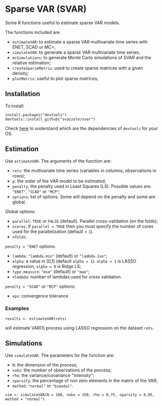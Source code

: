# Sparse VAR (SVAR)

Some R functions useful to estimate sparse VAR models.

The functions included are:
- `estimateVAR`: to estimate a sparse VAR multivariate time series with ENET, SCAD or MC+;
- `simulateVAR`: to generate a sparse VAR multivariate time series;
- `mcSimulations`: to generate Monte Carlo simulations of SVAR and the relative estimation;
- `createSparseMatrix`: used to create sparse matrices with a given density;
- `plotMatrix`: useful to plot sparse matrices;

## Installation

To install:
```
install.packages("devtools")
devtools::install_github("svazzole/svar")
```
Check [here](https://www.rstudio.com/products/rpackages/devtools/) to understand which are the dependencies of `devtools` for your OS.


## Estimation

Use `estimateVAR`. The arguments of the function are:
- `rets`: the multivariate time series (variables in columns, observations in rows);
- `p`: the order of the VAR model to be estimated;
- `penalty`: the penalty used in Least Squares (LS). Possible values are: `"ENET"`, `"SCAD"` or `"MCP"`;
- `options`: list of options. Some will depend on the penalty and some are global.

Global options:
- `parallel`: `TRUE` or `FALSE` (default). Parallel cross-validation (on the folds);
- `ncores`: if `parallel = TRUE` then you must specify the number of cores used for the parallelization (default = `1`).
- `nfolds`: 

`penalty = "ENET` options:
- `lambda`: `"lambda.min"` (default) or `"lambda.1se"`;
- `alpha`: a value in [0,1] (default `alpha = 1`). `alpha = 1` is LASSO regression, `alpha = 0` is Ridge LS;
- `type.measure`: `"mse"` (default) or `"mae"`;
- `nlambda`: number of lambdas used for cross validation.

`penalty = "SCAD"` or `"MCP"` options:
- `eps`: convergence tolerance

### Examples

```
results <- estimateVAR(rets)
```
will estimate VAR(1) process using LASSO regression on the dataset `rets`.


## Simulations

Use `simulateVAR`. The parameters for the function are:
- `N`: the dimension of the process;
- `nobs`: the number of observations of the process;
- `rho`: the variance/covariance "intensity";
- `sparsity`: the percentage of non zero elements in the matrix of the VAR;
- `method`: `"normal"` or `"bimodal"`.

```
sim <- simulateVAR(N = 100, nobs = 250, rho = 0.75, sparsity = 0.05, method = "normal")
```
